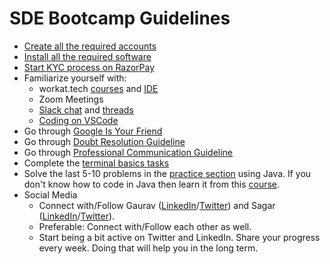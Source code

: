 # SDE Bootcamp Guidelines
*   [Create all the required accounts](https://github.com/workattech/sde-bootcamp-guidelines/blob/main/Accounts%20To%20Create.md)
*   [Install all the required software](https://github.com/workattech/sde-bootcamp-guidelines/blob/main/Software%20To%20Download.md)
*   [Start KYC process on RazorPay](https://rzp.io/i/XDT0nxvRUU) 
*   Familiarize yourself with:
    *   workat.tech [courses](https://workat.tech/programs/kickstart/dashboard) and [IDE](https://workat.tech/ide)
    *   Zoom Meetings
    *   [Slack chat](https://sdebootcamp.slack.com/) and [threads](https://slack.com/intl/en-in/help/articles/115000769927-Use-threads-to-organise-discussions-)
    *   [Coding on VSCode](https://www.youtube.com/watch?v=S320N3sxinE)
*   Go through [Google Is Your Friend](https://github.com/workattech/sde-bootcamp-guidelines/blob/main/Google%20Is%20Your%20Friend%20(GIYF).md)
*   Go through [Doubt Resolution Guideline](https://github.com/workattech/sde-bootcamp-guidelines/blob/main/Asking%20questions.md) 
*   Go through [Professional Communication Guideline](https://github.com/workattech/sde-bootcamp-guidelines/blob/main/Professional%20Communication.md)
*   Complete the [terminal basics tasks](https://github.com/workattech/sde-bootcamp-guidelines/blob/main/Command%20Line%20%E2%80%93%20Basics.md)
*   Solve the last 5-10 problems in the [practice section](https://workat.tech/problem-solving/practice?difficulty=beginner) using Java. If you don't know how to code in Java then learn it from this [course](https://workat.tech/courses/java-for-c++-programmers-d93fcdg8vyp2).
*   Social Media
    *   Connect with/Follow Gaurav ([LinkedIn](https://www.linkedin.com/in/gcnit)/[Twitter](https://twitter.com/gc_nit)) and Sagar ([LinkedIn](https://www.linkedin.com/in/sagar0907/)/[Twitter](https://twitter.com/SagarJain0907)). 
    *   Preferable: Connect with/Follow each other as well. 
    *   Start being a bit active on Twitter and LinkedIn. Share your progress every week. Doing that will help you in the long term.
